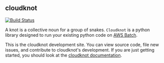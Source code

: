 ## cloudknot
[![Build Status](https://travis-ci.org/richford/cloudknot.svg?branch=master)](https://travis-ci.org/richford/cloudknot)

A knot is a collective noun for a group of snakes. `Cloudknot` is a python
library designed to run your existing python code on
[AWS Batch](https://aws.amazon.com/batch).

This is the cloudknot development site. You can view source code, file new
issues, and contribute to cloudknot's development. If you are just getting
started, you should look at the
[cloudknot documentation](https://richford.github.io/cloudknot/).
